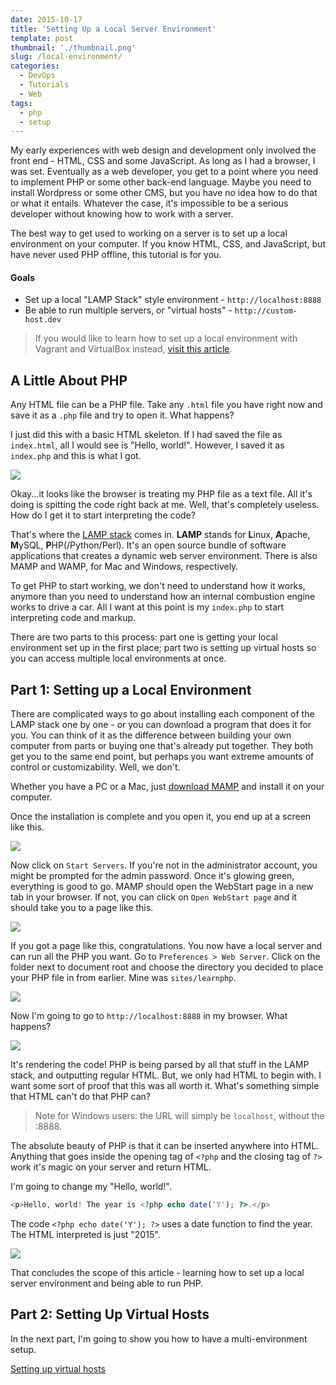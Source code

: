 ```yaml
---
date: 2015-10-17
title: 'Setting Up a Local Server Environment'
template: post
thumbnail: './thumbnail.png'
slug: /local-environment/
categories:
  - DevOps
  - Tutorials
  - Web
tags:
  - php
  - setup
---
```


My early experiences with web design and development only involved the front end - HTML, CSS and some JavaScript. As long as I had a browser, I was set. Eventually as a web developer, you get to a point where you need to implement PHP or some other back-end language. Maybe you need to install Wordpress or some other CMS, but you have no idea how to do that or what it entails. Whatever the case, it's impossible to be a serious developer without knowing how to work with a server.

The best way to get used to working on a server is to set up a local environment on your computer. If you know HTML, CSS, and JavaScript, but have never used PHP offline, this tutorial is for you.

#### Goals

- Set up a local "LAMP Stack" style environment - `http://localhost:8888`
- Be able to run multiple servers, or "virtual hosts" - `http://custom-host.dev`

> If you would like to learn how to set up a local environment with Vagrant and VirtualBox instead, [visit this article](https://www.taniarascia.com/what-are-vagrant-and-virtualbox-and-how-do-i-use-them/).

## A Little About PHP

Any HTML file can be a PHP file. Take any `.html` file you have right now and save it as a `.php` file and try to open it. What happens?

I just did this with a basic HTML skeleton. If I had saved the file as `index.html`, all I would see is "Hello, world!". However, I saved it as `index.php` and this is what I got.

![](../../images/Screen-Shot-2015-10-16-at-9.27.59-PM.png)

Okay...it looks like the browser is treating my PHP file as a text file. All it's doing is spitting the code right back at me. Well, that's completely useless. How do I get it to start interpreting the code?

That's where the [LAMP stack](<https://en.wikipedia.org/wiki/LAMP_(software_bundle)>) comes in. **LAMP** stands for **L**inux, **A**pache, **M**ySQL, **P**HP(/Python/Perl). It's an open source bundle of software applications that creates a dynamic web server environment. There is also MAMP and WAMP, for Mac and Windows, respectively.

To get PHP to start working, we don't need to understand how it works, anymore than you need to understand how an internal combustion engine works to drive a car. All I want at this point is my `index.php` to start interpreting code and markup.

There are two parts to this process: part one is getting your local environment set up in the first place; part two is setting up virtual hosts so you can access multiple local environments at once.

## Part 1: Setting up a Local Environment

There are complicated ways to go about installing each component of the LAMP stack one by one - or you can download a program that does it for you. You can think of it as the difference between building your own computer from parts or buying one that's already put together. They both get you to the same end point, but perhaps you want extreme amounts of control or customizability. Well, we don't.

Whether you have a PC or a Mac, just [download MAMP](https://www.mamp.info/en/downloads/) and install it on your computer.

Once the installation is complete and you open it, you end up at a screen like this.

![](../../images/Screen-Shot-2015-10-16-at-9.43.43-PM.png)

Now click on `Start Servers`. If you're not in the administrator account, you might be prompted for the admin password. Once it's glowing green, everything is good to go. MAMP should open the WebStart page in a new tab in your browser. If not, you can click on `Open WebStart page` and it should take you to a page like this.

![](../../images/Screen-Shot-2015-10-16-at-9.52.42-PM.png)

If you got a page like this, congratulations. You now have a local server and can run all the PHP you want. Go to `Preferences > Web Server`. Click on the folder next to document root and choose the directory you decided to place your PHP file in from earlier. Mine was `sites/learnphp`.

![](../../images/Screen-Shot-2015-10-16-at-9.49.42-PM.png)

Now I'm going to go to `http://localhost:8888` in my browser. What happens?

![](../../images/Screen-Shot-2015-10-16-at-9.58.15-PM.png)

It's rendering the code! PHP is being parsed by all that stuff in the LAMP stack, and outputting regular HTML. But, we only had HTML to begin with. I want some sort of proof that this was all worth it. What's something simple that HTML can't do that PHP can?

> Note for Windows users: the URL will simply be `localhost`, without the :8888.

The absolute beauty of PHP is that it can be inserted anywhere into HTML. Anything that goes inside the opening tag of `<?php` and the closing tag of `?>` work it's magic on your server and return HTML.

I'm going to change my "Hello, world!".

```php
<p>Hello, world! The year is <?php echo date('Y'); ?>.</p>

```

The code `<?php echo date('Y'); ?>` uses a date function to find the year. The HTML interpreted is just "2015".

![](../../images/Screen-Shot-2015-10-16-at-10.07.06-PM.png)

That concludes the scope of this article - learning how to set up a local server environment and being able to run PHP.

## Part 2: Setting Up Virtual Hosts

In the next part, I'm going to show you how to have a multi-environment setup.

[Setting up virtual hosts](http://www.taniarascia.com/setting-up-virtual-hosts)
